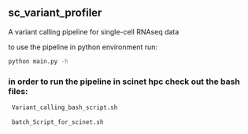 ## sc_variant_profiler
A variant calling pipeline for single-cell RNAseq data

to use the pipeline in python environment run:

```bash
python main.py -h
```

### in order to run the pipeline in scinet hpc check out the bash files:

```bash
 Variant_calling_bash_script.sh
 
 batch_Script_for_scinet.sh
 ```
